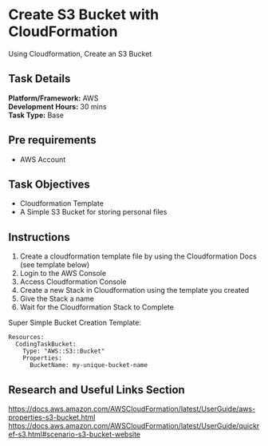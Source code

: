 # Create S3 Bucket with CloudFormation

Using Cloudformation, Create an S3 Bucket
      
## Task Details  
**Platform/Framework:** AWS  
**Development Hours:** 30 mins  
**Task Type:** Base  
    
## Pre requirements
* AWS Account
 
## Task Objectives
* Cloudformation Template
* A Simple S3 Bucket for storing personal files
 
## Instructions
1. Create a cloudformation template file by using the Cloudformation Docs (see template below)
1. Login to the AWS Console
1. Access Cloudformation Console
1. Create a new Stack in Cloudformation using the template you created
1. Give the Stack a name
1. Wait for the Cloudformation Stack to Complete

Super Simple Bucket Creation Template:
```AWSTemplateFormatVersion: 2010-09-09
Resources:
  CodingTaskBucket:
    Type: "AWS::S3::Bucket"
    Properties: 
      BucketName: my-unique-bucket-name
```

## Research and Useful Links Section
https://docs.aws.amazon.com/AWSCloudFormation/latest/UserGuide/aws-properties-s3-bucket.html
https://docs.aws.amazon.com/AWSCloudFormation/latest/UserGuide/quickref-s3.html#scenario-s3-bucket-website
